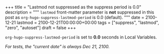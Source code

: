 +++
title = "Lastmod not suppressed as the suppress period is 0.0"
description = """
  `lastmod` front-matter parameter is **not** suppressed in this post as
  `org-hugo-suppress-lastmod-period` is 0.0 (default).
  """
date = 2100-12-21
lastmod = 2100-12-21T00:00:00+00:00
tags = ["suppress", "lastmod", "zero", "autoset"]
draft = false
+++

`org-hugo-suppress-lastmod-period` is set to **0.0** seconds in Local
Variables.

_For tests, the "current date" is always Dec 21, 2100._
